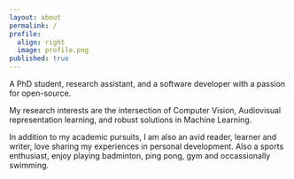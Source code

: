 ```yaml
---
layout: about
permalink: /
profile:
  align: right
  image: profile.png
published: true
---
```


A PhD student, research assistant, and a software developer with a passion for open-source. 

My research interests are the intersection of Computer Vision, Audiovisual representation learning, and robust solutions in Machine Learning. 

In addition to my academic pursuits, I am also an avid reader, learner and writer, love sharing my experiences in personal development. Also a sports enthusiast, enjoy playing badminton, ping pong, gym and occassionally swimming. 

<!-- ### Also, check out:

- [Implementations](https://github.com/jitinnair1/tail) - a list of projects I work{ed} on
- [My Learning Notes](https://github.com/jitinnair1/autocv) - I love Learning.. -->
